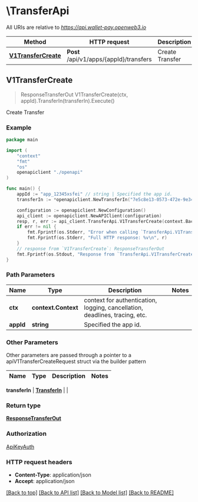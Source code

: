 # \TransferApi

All URIs are relative to *https://api.wallet-pay.openweb3.io*

Method | HTTP request | Description
------------- | ------------- | -------------
[**V1TransferCreate**](TransferApi.md#V1TransferCreate) | **Post** /api/v1/apps/{appId}/transfers | Create Transfer



## V1TransferCreate

> ResponseTransferOut V1TransferCreate(ctx, appId).TransferIn(transferIn).Execute()

Create Transfer



### Example

```go
package main

import (
    "context"
    "fmt"
    "os"
    openapiclient "./openapi"
)

func main() {
    appId := "app_12345xsfei" // string | Specified the app id.
    transferIn := *openapiclient.NewTransferIn("7e5c8e13-0573-472e-9e34-fe779c618fcf", "USDT", "10000", true) // TransferIn | 

    configuration := openapiclient.NewConfiguration()
    api_client := openapiclient.NewAPIClient(configuration)
    resp, r, err := api_client.TransferApi.V1TransferCreate(context.Background(), appId).TransferIn(transferIn).Execute()
    if err != nil {
        fmt.Fprintf(os.Stderr, "Error when calling `TransferApi.V1TransferCreate``: %v\n", err)
        fmt.Fprintf(os.Stderr, "Full HTTP response: %v\n", r)
    }
    // response from `V1TransferCreate`: ResponseTransferOut
    fmt.Fprintf(os.Stdout, "Response from `TransferApi.V1TransferCreate`: %v\n", resp)
}
```

### Path Parameters


Name | Type | Description  | Notes
------------- | ------------- | ------------- | -------------
**ctx** | **context.Context** | context for authentication, logging, cancellation, deadlines, tracing, etc.
**appId** | **string** | Specified the app id. | 

### Other Parameters

Other parameters are passed through a pointer to a apiV1TransferCreateRequest struct via the builder pattern


Name | Type | Description  | Notes
------------- | ------------- | ------------- | -------------

 **transferIn** | [**TransferIn**](TransferIn.md) |  | 

### Return type

[**ResponseTransferOut**](ResponseTransferOut.md)

### Authorization

[ApiKeyAuth](../README.md#ApiKeyAuth)

### HTTP request headers

- **Content-Type**: application/json
- **Accept**: application/json

[[Back to top]](#) [[Back to API list]](../README.md#documentation-for-api-endpoints)
[[Back to Model list]](../README.md#documentation-for-models)
[[Back to README]](../README.md)

